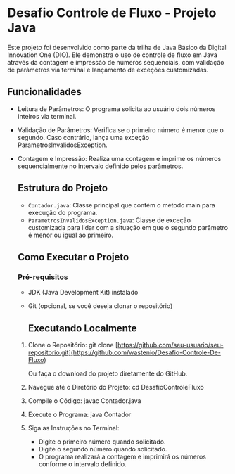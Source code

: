 # Desafio Controle de Fluxo - Projeto Java

Este projeto foi desenvolvido como parte da trilha de Java Básico da Digital Innovation One (DIO). Ele demonstra o uso de controle de fluxo em Java através da contagem e impressão de números sequenciais, com validação de parâmetros via terminal e lançamento de exceções customizadas.

## Funcionalidades

- Leitura de Parâmetros: O programa solicita ao usuário dois números inteiros via terminal.
- Validação de Parâmetros: Verifica se o primeiro número é menor que o segundo. Caso contrário, lança uma exceção ParametrosInvalidosException.
- Contagem e Impressão: Realiza uma contagem e imprime os números sequencialmente no intervalo definido pelos parâmetros.

  ## Estrutura do Projeto

  - `Contador.java`: Classe principal que contém o método main para execução do programa.
  - `ParametrosInvalidosException.java`: Classe de exceção customizada para lidar com a situação em que o segundo parâmetro é menor ou igual ao primeiro.
 
  ## Como Executar o Projeto
 
  ### Pré-requisitos

  - JDK (Java Development Kit) instalado
  - Git (opcional, se você deseja clonar o repositório)
 
    ## Executando Localmente
  1. Clone o Repositório:
     git clone [https://github.com/seu-usuario/seu-repositorio.git](https://github.com/wastenio/Desafio-Controle-De-Fluxo)

     Ou faça o download do projeto diretamente do GitHub.

  2. Navegue até o Diretório do Projeto:
     cd DesafioControleFluxo

  3. Compile o Código:
     javac Contador.java

  4. Execute o Programa:
     java Contador

  5. Siga as Instruções no Terminal:

     - Digite o primeiro número quando solicitado.
     - Digite o segundo número quando solicitado.
     - O programa realizará a contagem e imprimirá os números conforme o intervalo definido.
